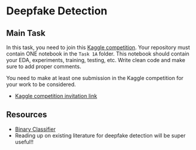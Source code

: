 # Deepfake Detection

## Main Task

In this task, you need to join this [Kaggle competition](https://www.kaggle.com/competitions/wec-intelligence-sig-2024-recruitment-task-cv/overview). Your repository must contain ONE notebook in the ``Task 1A`` folder. This notebook should contain your EDA, experiments, training, testing, etc. Write clean code and make sure to add proper comments. 

You need to make at least one submission in the Kaggle competition for your work to be considered.

- [Kaggle competition invitation link](https://www.kaggle.com/t/8317942964c4449993a508d814a242be)

## Resources
- [Binary Classifier](https://www.youtube.com/watch?v=vF21cC-8G1U)
- Reading up on existing literature for deepfake detection will be super useful!!


